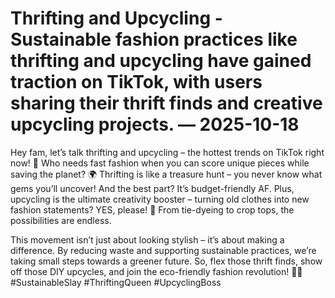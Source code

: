 # Thrifting and Upcycling - Sustainable fashion practices like thrifting and upcycling have gained traction on TikTok, with users sharing their thrift finds and creative upcycling projects. — 2025-10-18

Hey fam, let’s talk thrifting and upcycling – the hottest trends on TikTok right now! 🌟 Who needs fast fashion when you can score unique pieces while saving the planet? 🌍 Thrifting is like a treasure hunt – you never know what gems you’ll uncover! And the best part? It’s budget-friendly AF. Plus, upcycling is the ultimate creativity booster – turning old clothes into new fashion statements? YES, please! 🌈 From tie-dyeing to crop tops, the possibilities are endless.

This movement isn’t just about looking stylish – it’s about making a difference. By reducing waste and supporting sustainable practices, we’re taking small steps towards a greener future. So, flex those thrift finds, show off those DIY upcycles, and join the eco-friendly fashion revolution! 🌿💫 #SustainableSlay #ThriftingQueen #UpcyclingBoss